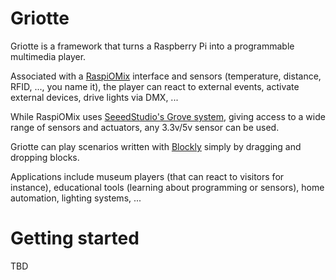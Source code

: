 Griotte
=======

Griotte is a framework that turns a Raspberry Pi into a programmable multimedia
player.

Associated with a [RaspiOMix](https://github.com/hugokernel/RaspiOMix) interface
and sensors (temperature, distance, RFID, ..., you name it), the player can
react to external events, activate external devices, drive lights via DMX, ...

While RaspiOMix uses [SeeedStudio's Grove
system](http://www.seeedstudio.com/wiki/GROVE_System), giving access to a wide
range of sensors and actuators, any 3.3v/5v sensor can be used.

Griotte can play scenarios written with
[Blockly](https://code.google.com/p/blockly/) simply by dragging and dropping
blocks.

Applications include museum players (that can react to visitors for instance),
educational tools (learning about programming or sensors), home automation,
lighting systems, ...

# Getting started

TBD


